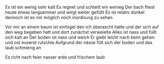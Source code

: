 Es ist ein wenig sehr kalt
Es regnet und schteitt ein wenieg 
Der bach fliest heute etwas langsammer und wirgt weiter gefüllt
Es ist relativ dunkel dennoch ist es mir möglich noch inordnung zu sehen

Vor mir an einem baum ist einfogel den ich überascht hatte und der sich auf den weg begeben hatt und dort zunächst verweielte
Alles ist nass und füllt sich kalt an
Der boden ist nass und weich
Er giebt leicht nach beim gehen und ost euserst rutschie
Aufgrund der nässe fült sich der boden und das laub schmierig an

Es richt nach feier nasser erde und frischem laub